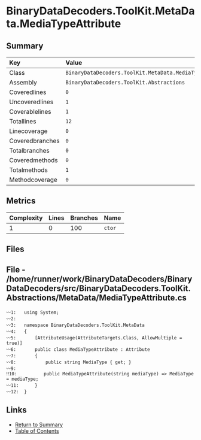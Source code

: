 ﻿# BinaryDataDecoders.ToolKit.MetaData.MediaTypeAttribute

## Summary

| Key             | Value                                                    |
| :-------------- | :------------------------------------------------------- |
| Class           | `BinaryDataDecoders.ToolKit.MetaData.MediaTypeAttribute` |
| Assembly        | `BinaryDataDecoders.ToolKit.Abstractions`                |
| Coveredlines    | `0`                                                      |
| Uncoveredlines  | `1`                                                      |
| Coverablelines  | `1`                                                      |
| Totallines      | `12`                                                     |
| Linecoverage    | `0`                                                      |
| Coveredbranches | `0`                                                      |
| Totalbranches   | `0`                                                      |
| Coveredmethods  | `0`                                                      |
| Totalmethods    | `1`                                                      |
| Methodcoverage  | `0`                                                      |

## Metrics

| Complexity | Lines | Branches | Name    |
| :--------- | :---- | :------- | :------ |
| 1          | 0     | 100      | `ctor`  |

## Files

## File - /home/runner/work/BinaryDataDecoders/BinaryDataDecoders/src/BinaryDataDecoders.ToolKit.Abstractions/MetaData/MediaTypeAttribute.cs

```CSharp
〰1:   using System;
〰2:   
〰3:   namespace BinaryDataDecoders.ToolKit.MetaData
〰4:   {
〰5:       [AttributeUsage(AttributeTargets.Class, AllowMultiple = true)]
〰6:       public class MediaTypeAttribute : Attribute
〰7:       {
〰8:           public string MediaType { get; }
〰9:   
‼10:          public MediaTypeAttribute(string mediaType) => MediaType = mediaType;
〰11:      }
〰12:  }
```

## Links

* [Return to Summary](Summary.md)
* [Table of Contents](../TOC.md)

